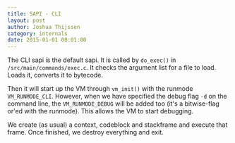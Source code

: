 ```yaml
---
title: SAPI - CLI
layout: post
author: Joshua Thijssen
category: internals
date: 2015-01-01 00:01:00
---
```


The CLI sapi is the default sapi. It is called by `do_exec()` in `/src/main/commands/exec.c`. It checks the argument 
list for a file to load. Loads it, converts it to bytecode.

Then it will start up the VM through `vm_init()` with the runmode `VM_RUNMODE_CLI`. However, when we have specified 
the debug flag `-d` on the command line, the `VM_RUNMODE_DEBUG` will be added too (it's a bitwise-flag or'ed with the 
runmode). This allows the VM to start debugging.
 
We create (as usual) a context, codeblock and stackframe and execute that frame. Once finished, we destroy everything 
and exit. 
